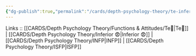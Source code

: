 ```yaml
---
{"dg-publish":true,"permalink":"/cards/depth-psychology-theory/te-inferior/","noteIcon":"","created":"2023-01-05T15:02:28.702+01:00","updated":"2023-04-21T13:49:24.364+02:00"}
---
```


Links :: [[CARDS/Depth Psychology Theory/Functions & Attitudes/Te🏹\|Te🏹]] | [[CARDS/Depth Psychology Theory/Inferior 😨\|Inferior 😨]] | [[CARDS/Depth Psychology Theory/INFP\|INFP]] | [[CARDS/Depth Psychology Theory/ISFP\|ISFP]]
